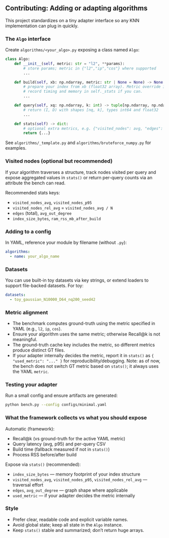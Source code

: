 ## Contributing: Adding or adapting algorithms

This project standardizes on a tiny adapter interface so any KNN implementation can plug in quickly.

### The `Algo` interface

Create `algorithms/<your_algo>.py` exposing a class named `Algo`:

```python
class Algo:
    def __init__(self, metric: str = "l2", **params):
        # store params; metric in {"l2","ip","cos"} where supported
        ...

    def build(self, xb: np.ndarray, metric: str | None = None) -> None:
        # prepare your index from xb (float32 array). Metric override is optional.
        # record timing and memory in self._stats if you can.
        ...

    def query(self, xq: np.ndarray, k: int) -> tuple[np.ndarray, np.ndarray]:
        # return (I, D) with shapes [nq, k], types int64 and float32
        ...

    def stats(self) -> dict:
        # optional extra metrics, e.g. {"visited_nodes": avg, "edges": total, ...}
        return {...}
```

See `algorithms/_template.py` and `algorithms/bruteforce_numpy.py` for examples.

### Visited nodes (optional but recommended)

If your algorithm traverses a structure, track nodes visited per query and expose aggregated values in `stats()` or return per-query counts via an attribute the bench can read.

Recommended stats keys:
- `visited_nodes_avg`, `visited_nodes_p95`
- `visited_nodes_rel_avg` = `visited_nodes_avg / N`
- `edges` (total), `avg_out_degree`
- `index_size_bytes`, `ram_rss_mb_after_build`

### Adding to a config

In YAML, reference your module by filename (without `.py`):
```yaml
algorithms:
  - name: your_algo_name
```

### Datasets

You can use built-in toy datasets via key strings, or extend loaders to support file-backed datasets. For toy:
```yaml
datasets:
  - toy_gaussian_N10000_D64_nq200_seed42
```

### Metric alignment

- The benchmark computes ground-truth using the metric specified in YAML (e.g., `l2`, `ip`, `cos`).
- Ensure your algorithm uses the same metric; otherwise Recall@k is not meaningful.
- The ground-truth cache key includes the metric, so different metrics produce distinct GT files.
- If your adapter internally decides the metric, report it in `stats()` as `{ "used_metric": "..." }` for reproducibility/debugging. Note: as of now, the bench does not switch GT metric based on `stats()`; it always uses the YAML `metric`.

### Testing your adapter

Run a small config and ensure artifacts are generated:
```bash
python bench.py --config configs/minimal.yaml
```

### What the framework collects vs what you should expose

Automatic (framework):
- Recall@k (vs ground-truth for the active YAML metric)
- Query latency (avg, p95) and per-query CSV
- Build time (fallback measured if not in `stats()`)
- Process RSS before/after build

Expose via `stats()` (recommended):
- `index_size_bytes` — memory footprint of your index structure
- `visited_nodes_avg`, `visited_nodes_p95`, `visited_nodes_rel_avg` — traversal effort
- `edges`, `avg_out_degree` — graph shape where applicable
- `used_metric` — if your adapter decides the metric internally

### Style

- Prefer clear, readable code and explicit variable names.
- Avoid global state; keep all state in the `Algo` instance.
- Keep `stats()` stable and summarized; don’t return huge arrays.
